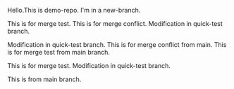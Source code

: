 Hello.This is demo-repo.
I'm in a new-branch.

This is for merge test. This is for merge conflict. Modification in quick-test branch.

Modification in quick-test branch. This is for merge conflict from main. This is for merge test from main branch.

This is for merge test. Modification in quick-test branch.

This is from main branch.

